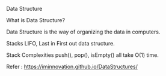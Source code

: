 Data Structure

What is Data Structure?

Data Structure is the way of organizing the data in computers.

Stacks
LIFO, Last in First out data structure.

Stack Complexities
 push(), pop(), isEmpty() all take O(1) time. 
 
Refer : https://iminnovation.github.io/DataStructures/ 


